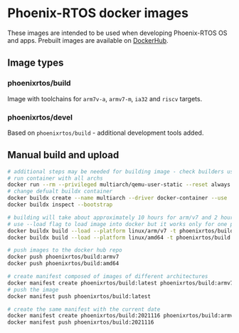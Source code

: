 # Phoenix-RTOS docker images

These images are intended to be used when developing Phoenix-RTOS OS and apps.
Prebuilt images are available on [DockerHub](https://hub.docker.com/r/phoenixrtos/build).

## Image types

### phoenixrtos/build

Image with toolchains for `arm7v-a`, `armv7-m`, `ia32` and `riscv` targets.

### phoenixrtos/devel

Based on `phoenixrtos/build` - additional development tools added.

## Manual build and upload

```bash
# additional steps may be needed for building image - check builders using command docker buildx ls
# run container with all archs
docker run --rm --privileged multiarch/qemu-user-static --reset always -p yes
# change defualt buildx container
docker buildx create --name multiarch --driver docker-container --use
docker buildx inspect --bootstrap

# building will take about approximately 10 hours for arm/v7 and 2 hours for amd64 - after that test if it builds all TARGETs from phoenix-rtos-project
# use --load flag to load image into docker but it works only for one platform
docker buildx build --load --platform linux/arm/v7 -t phoenixrtos/build:armv7 -f build/Dockerfile .
docker buildx build --load --platform linux/amd64 -t phoenixrtos/build:amd64 -f build/Dockerfile .

# push images to the docker hub repo
docker push phoenixrtos/build:armv7
docker push phoenixrtos/build:amd64

# create manifest composed of images of different architectures
docker manifest create phoenixrtos/build:latest phoenixrtos/build:armv7 phoenixrtos/build:amd64
# push the image
docker manifest push phoenixrtos/build:latest

# create the same manifest with the current date
docker manifest create phoenixrtos/build:2021116 phoenixrtos/build:armv7 phoenixrtos/build:amd64
docker manifest push phoenixrtos/build:2021116

